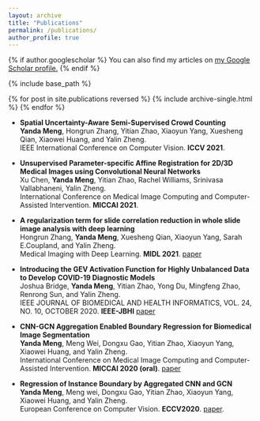 ```yaml
---
layout: archive
title: "Publications"
permalink: /publications/
author_profile: true
---
```


{% if author.googlescholar %}
  You can also find my articles on <u><a href="{{author.googlescholar}}">my Google Scholar profile</a>.</u>
{% endif %}

{% include base_path %}

{% for post in site.publications reversed %}
  {% include archive-single.html %}
{% endfor %}

+ **Spatial Uncertainty-Aware Semi-Supervised Crowd Counting**  
**Yanda Meng**, Hongrun Zhang, Yitian Zhao, Xiaoyun Yang, Xuesheng Qian, Xiaowei Huang, and Yalin Zheng.      
IEEE International Conference on Computer Vision. **ICCV 2021**.

+ **Unsupervised Parameter-specific Affine Registration for 2D/3D Medical Images using Convolutional Neural Networks**  
Xu Chen,  **Yanda Meng**, Yitian Zhao, Rachel Williams, Srinivasa Vallabhaneni, Yalin Zheng.    
International Conference on Medical Image Computing and Computer-Assisted Intervention. **MICCAI 2021**.

+ **A regularization term for slide correlation reduction in whole slide image analysis with deep learning**  
Hongrun Zhang, **Yanda Meng**, Xuesheng Qian, Xiaoyun Yang, Sarah E.Coupland, and Yalin Zheng.  
Medical Imaging with Deep Learning. **MIDL 2021**. [paper](https://openreview.net/forum?id=2vCFIoWDS6E)

+ **Introducing the GEV Activation Function for Highly Unbalanced Data to Develop COVID-19 Diagnostic Models**  
Joshua Bridge, **Yanda Meng**, Yitian Zhao, Yong Du, Mingfeng Zhao, Renrong Sun, and Yalin Zheng.  
IEEE JOURNAL OF BIOMEDICAL AND HEALTH INFORMATICS, VOL. 24, NO. 10, OCTOBER 2020. **IEEE-JBHI** [paper](https://ieeexplore.ieee.org/document/9151288)

+ **CNN-GCN Aggregation Enabled Boundary Regression for Biomedical Image Segmentation**  
**Yanda Meng**, Meng Wei, Dongxu Gao, Yitian Zhao, Xiaoyun Yang, Xiaowei Huang, and Yalin Zheng.  
International Conference on Medical Image Computing and Computer-Assisted Intervention. **MICCAI 2020 (oral)**. [paper](https://www.springerprofessional.de/en/cnn-gcn-aggregation-enabled-boundary-regression-for-biomedical-i/18443174)

+ **Regression of Instance Boundary by Aggregated CNN and GCN**  
**Yanda Meng**, Meng wei, Dongxu Gao, Yitian Zhao, Xiaoyun Yang, Xiaowei Huang, and Yalin Zheng.  
European Conference on Computer Vision. **ECCV2020**. [paper](https://link.springer.com/chapter/10.1007/978-3-030-58598-3_12).









